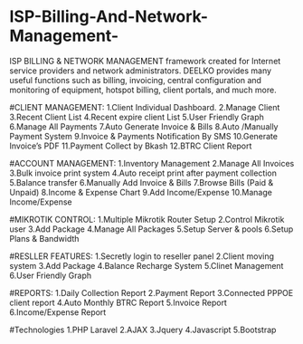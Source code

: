 # ISP-Billing-And-Network-Management-
ISP BILLING & NETWORK MANAGEMENT framework created for Internet service providers and network administrators. DEELKO provides many useful functions such as billing, invoicing, central configuration and monitoring of equipment, hotspot billing, client portals, and much more.

#CLIENT MANAGEMENT:
1.Client Individual Dashboard.
2.Manage Client
3.Recent Client List
4.Recent expire client List
5.User Friendly Graph
6.Manage All Payments
7.Auto Generate Invoice & Bills
8.Auto /Manually Payment System
9.Invoice & Payments Notification By SMS
10.Generate Invoice’s PDF
11.Payment Collect by Bkash
12.BTRC Client Report

#ACCOUNT MANAGEMENT:
1.Inventory Management
2.Manage All Invoices
3.Bulk invoice print system
4.Auto receipt print after payment collection
5.Balance transfer
6.Manually Add Invoice & Bills
7.Browse Bills (Paid & Unpaid)
8.Income & Expense Chart
9.Add Income/Expense
10.Manage Income/Expense

#MIKROTIK CONTROL:
1.Multiple Mikrotik Router Setup
2.Control Mikrotik user
3.Add Package
4.Manage All Packages
5.Setup Server & pools
6.Setup Plans & Bandwidth

#RESLLER FEATURES:
1.Secretly login to reseller panel
2.Client moving system
3.Add Package
4.Balance Recharge System
5.Clinet Management
6.User Friendly Graph

#REPORTS:
1.Daily Collection Report
2.Payment Report
3.Connected PPPOE client report
4.Auto Monthly BTRC Report
5.Invoice Report
6.Income/Expense Report

#Technologies
1.PHP Laravel
2.AJAX
3.Jquery
4.Javascript
5.Bootstrap




